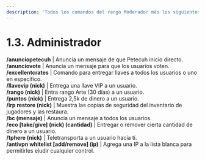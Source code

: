 ```yaml
---
description: 'Todos los comandos del rango Moderador más los siguientes:'
---
```


# 1.3. Administrador

**/anunciopetecuh** | Anuncia un mensaje de que Petecuh inicio directo.\
**/anunciovote** | Anuncia un mensaje para que los usuarios voten.\
**/excellentcrates** | Comando para entregar llaves a todos los usuarios o uno en específico.\
**/llavevip (nick)** | Entrega una llave VIP a un usuario.\
**/rango (nick)** | Entra rango Arte (30 días) a un usuario. \
**/puntos (nick)** | Entrega 2,5k de dinero a un usuario. \
**/irp restore (nick)** | Muestra las copias de seguridad del inventario de jugadores y las restaura. \
**/bc (mensaje)** | Anuncia un mensaje a todos los usuarios.\
**/eco \[take/give] (nick) (cantidad)** | Entregar o remover cierta cantidad de dinero a un usuario.\
**/tphere (nick)** | Teletransporta a un usuario hacia tí.\
**/antivpn whitelist \[add/remove] (ip)** | Agrega una IP a la lista blanca para permitirles eludir cualquier control.
